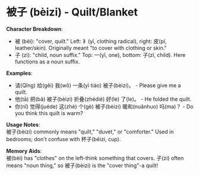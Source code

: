 # **被子 (bèizi) - Quilt/Blanket**

**Character Breakdown**:  
- 被 (bèi): "cover, quilt." Left: 衤(yī, clothing radical), right: 皮(pí, leather/skin). Originally meant "to cover with clothing or skin."  
- 子 (zi): "child, noun suffix." Top: 一(yī, one), bottom: 子(zǐ, child). Here functions as a noun suffix.

**Examples**:  
- 请(Qǐng) 给(gěi) 我(wǒ) 一条(yì tiáo) 被子(bèizi)。 - Please give me a quilt.  
- 他(tā) 把(bǎ) 被子(bèizi) 折叠(zhédié) 好(le) 了(le)。 - He folded the quilt.  
- 你(nǐ) 觉得(juéde) 这(zhè) 个(gè) 被子(bèizi) 暖和(nuǎnhuo) 吗(ma)？ - Do you think this quilt is warm?

**Usage Notes**:  
被子(bèizi) commonly means "quilt," "duvet," or "comforter." Used in bedrooms; don't confuse with 杯子(bēizi, cup).

**Memory Aids**:  
被(bèi) has "clothes" on the left-think something that covers. 子(zi) often means "noun thing," so 被子(bèizi) is the "cover thing"-a quilt!